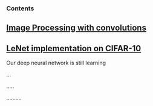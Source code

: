 ### Contents


## [Image Processing with convolutions](https://github.com/Nickel-nc/GU_Deep_Learning_In_Computer_Vision/blob/master/1.%20Image%20processing%20with%20filters/Image%20Processing%20with%20convolutions.ipynb)

## [LeNet implementation on CIFAR-10](https://github.com/Nickel-nc/GU_Deep_Learning_In_Computer_Vision/blob/master/2.%20CNN%20Cifar-10/CNN_Cifar-10.ipynb)

Our deep neural network is still learning

...

.....

..........
